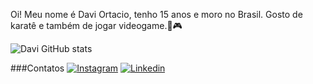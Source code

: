  Oi! Meu nome é Davi Ortacio, tenho 15 anos e moro no Brasil. Gosto de karatê e também de jogar videogame.🥋🎮

![Davi GitHub stats](https://github-readme-stats.vercel.app/api?username=DevDaviProgramador&show_icons=true&theme=tokyonight)

###Contatos
[![Instagram](	https://img.shields.io/badge/Instagram-E4405F?style=for-the-badge&logo=instagram&logoColor=white)](https://www.instagram.com/daviortacio/)
[![Linkedin](	https://img.shields.io/badge/LinkedIn-0077B5?style=for-the-badge&logo=linkedin&logoColor=white)](https://www.linkedin.com/in/davi-rodrigues-de-oliveira-ortacio-dos-santos-99b935259/)

